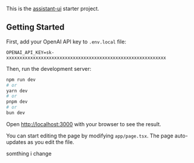 This is the [assistant-ui](https://github.com/Yonom/assistant-ui) starter project.

## Getting Started

First, add your OpenAI API key to `.env.local` file:

```
OPENAI_API_KEY=sk-xxxxxxxxxxxxxxxxxxxxxxxxxxxxxxxxxxxxxxxxxxxxxxxxxxxxxxxxxxxx
```

Then, run the development server:

```bash
npm run dev
# or
yarn dev
# or
pnpm dev
# or
bun dev
```

Open [http://localhost:3000](http://localhost:3000) with your browser to see the result.

You can start editing the page by modifying `app/page.tsx`. The page auto-updates as you edit the file.

somthing i change